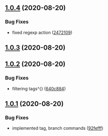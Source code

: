## [1.0.4](https://github.com/RobinCK/git-cleaner/compare/1.0.3...1.0.4) (2020-08-20)

### Bug Fixes

- fixed regexp action ([2472109](https://github.com/RobinCK/git-cleaner/commit/24721096653df15e231e39bb4f3201760fa7afdd))

## [1.0.3](https://github.com/RobinCK/git-cleaner/compare/1.0.2...1.0.3) (2020-08-20)

## [1.0.2](https://github.com/RobinCK/git-cleaner/compare/1.0.1...1.0.2) (2020-08-20)

### Bug Fixes

- filtering tags^{} ([640c884](https://github.com/RobinCK/git-cleaner/commit/640c884f639b65820fcfd2353c7ef159f2415e66))

## [1.0.1](https://github.com/RobinCK/git-cleaner/compare/1.2.3...1.0.1) (2020-08-20)

### Bug Fixes

- implemented tag, branch commands ([92fefff](https://github.com/RobinCK/git-cleaner/commit/92feffffa8b19178038d703bec733dd562066db3))
